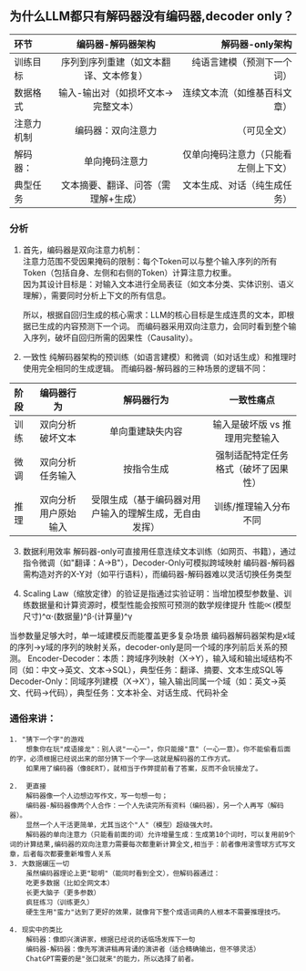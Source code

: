 ## 为什么LLM都只有解码器没有编码器,decoder only？


|环节	|编码器-解码器架构	|解码器-only架构|
|:-------|:-------:|-------:|
|训练目标	|序列到序列重建（如文本翻译、文本修复）	|纯语言建模（预测下一个词）|
|数据格式	|输入-输出对（如损坏文本→完整文本）|	连续文本流（如维基百科文章）|
|注意力机制	|编码器：双向注意力|（可见全文）|
|解码器：|单向掩码注意力|	仅单向掩码注意力（只能看左侧上下文）|
|典型任务	|文本摘要、翻译、问答（需理解+生成）|	文本生成、对话（纯生成任务）|


### 分析
1. 首先，编码器是双向注意力机制：   
    注意力范围不受因果掩码的限制：每个Token可以与整个输入序列的所有Token（包括自身、左侧和右侧的Token）计算注意力权重。  
因为其设计目标是：对输入文本进行全局表征（如文本分类、实体识别、语义理解），需要同时分析上下文的所有信息。 

    所以，根据自回归生成的核心需求：LLM的核心目标是生成连贯的文本，即根据已生成的内容预测下一个词。
 而编码器采用双向注意力，会同时看到整个输入序列，破坏自回归所需的因果性（Causality）。


2. 一致性
    纯解码器架构的预训练（如语言建模）和微调（如对话生成）和推理时使用完全相同的生成逻辑。
    而编码器-解码器的三种场景的逻辑不同：


| 阶段       | 编码器行为               | 解码器行为               | 一致性痛点                |
|:-----------|:-----------------------:|:------------------------:|:--------------------------:|
| 训练       | 双向分析破坏文本         | 单向重建缺失内容         | 输入是破坏版 vs 推理用完整输入 |
| 微调       | 双向分析任务输入         | 按指令生成               | 强制适配特定任务格式（破坏了因果性） |
| 推理       | 双向分析用户原始输入     | 受限生成（基于编码器对用户输入的理解生成，无自由发挥）  | 训练/推理输入分布不同       |


3. 数据利用效率
解码器-only可直接用任意连续文本训练（如网页、书籍），通过指令微调（如"翻译：A→B"），Decoder-Only可模拟跨域映射
编码器-解码器需构造对齐的X-Y对（如平行语料），而编码器-解码器难以灵活切换任务类型


4. Scaling Law（缩放定律）的验证是指通过实验证明：当增加模型参数量、训练数据量和计算资源时，模型性能会按照可预测的数学规律提升
性能∝(模型尺寸)^α⋅(数据量)^β⋅(计算量)^γ

当参数量足够大时，单一域建模反而能覆盖更多复杂场景
编码器解码器架构是x域的序列->y域的序列的映射关系，decoder-only是同一个域的序列前后关系的预测。
Encoder-Decoder：本质：跨域序列映射（X→Y），输入域和输出域结构不同（如：中文→英文、文本→SQL），典型任务：翻译、摘要、文本生成SQL等
Decoder-Only：同域序列建模（X→X'），输入输出同属一个域（如：英文→英文、代码→代码），典型任务：文本补全、对话生成、代码补全


### 通俗来讲：
    1. "猜下一个字"的游戏
        想象你在玩"成语接龙"：别人说"一心一"，你只能接"意"（一心一意）。你不能偷看后面的字，必须根据已经说出来的部分猜下一个字——这就是解码器的工作方式。
        如果用了编码器（像BERT），就相当于作弊提前看了答案，反而不会玩接龙了。

    2.  更直接
        解码器像一个人边想边写作文，写一句想一句；
        编码器-解码器像两个人合作：一个人先读完所有资料（编码器），另一个人再写（解码器）。
        显然一个人干活更简单，尤其当这个"人"（模型）超级强大时。
        解码器的单向注意力（只能看前面的词）允许增量生成：生成第10个词时，可以复用前9个词的计算结果,编码器的双向注意力需要每次都重新计算全文,相当于：前者像用滚雪球方式写文章，后者每次都要重新堆雪人关系
    3. 大数据碾压一切
        虽然编码器理论上更"聪明"（能同时看到全文），但解码器通过：
        吃更多数据（比如全网文本）
        长更大脑子（更多参数）
        疯狂练习（训练更久）
        硬生生用"蛮力"达到了更好的效果，就像背下整个成语词典的人根本不需要推理技巧。

    4. 现实中的类比
        解码器：像即兴演讲家，根据已经说的话临场发挥下一句
        编码器-解码器：像先写演讲稿再背诵的演讲者（适合精确输出，但不够灵活）
        ChatGPT需要的是"张口就来"的能力，所以选择了前者。